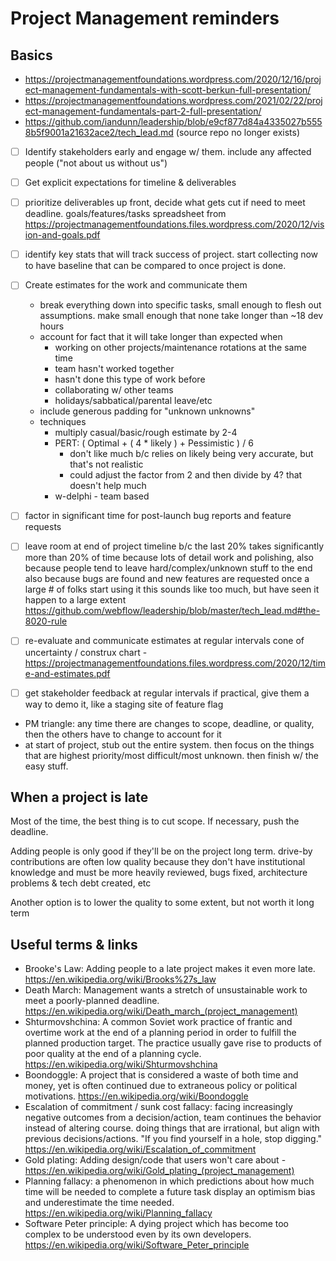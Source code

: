 # Project Management reminders

## Basics

* https://projectmanagementfoundations.wordpress.com/2020/12/16/project-management-fundamentals-with-scott-berkun-full-presentation/
* https://projectmanagementfoundations.wordpress.com/2021/02/22/project-management-fundamentals-part-2-full-presentation/
* https://github.com/iandunn/leadership/blob/e9cf877d84a4335027b5558b5f9001a21632ace2/tech_lead.md (source repo no longer exists)

- [ ] Identify stakeholders early and engage w/ them. include any affected people ("not about us without us")
- [ ] Get explicit expectations for timeline & deliverables
- [ ] prioritize deliverables up front, decide what gets cut if need to meet deadline.
	goals/features/tasks spreadsheet from https://projectmanagementfoundations.files.wordpress.com/2020/12/vision-and-goals.pdf
- [ ] identify key stats that will track success of project. start collecting now to have baseline that can be compared to once project is done.
- [ ] Create estimates for the work and communicate them
	* break everything down into specific tasks, small enough to flesh out assumptions. make small enough that none take longer than ~18 dev hours
	* account for fact that it will take longer than expected when
	    * working on other projects/maintenance rotations at the same time
	    * team hasn't worked together
	    * hasn't done this type of work before
	    * collaborating w/ other teams
	    * holidays/sabbatical/parental leave/etc
	* include generous padding for "unknown unknowns"
	* techniques
		* multiply casual/basic/rough estimate by 2-4
		* PERT: ( Optimal + ( 4 * likely ) + Pessimistic ) / 6
			* don't like much b/c relies on likely being very accurate, but that's not realistic
			* could adjust the factor from 2 and then divide by 4? that doesn't help much
		* w-delphi - team based
- [ ] factor in significant time for post-launch bug reports and feature requests
- [ ] leave room at end of project timeline b/c the last 20% takes significantly more than 20% of time
	because lots of detail work and polishing, also because people tend to leave hard/complex/unknown stuff to the end
	also because bugs are found and new features are requested once a large # of folks start using it
	this sounds like too much, but have seen it happen to a large extent
	https://github.com/webflow/leadership/blob/master/tech_lead.md#the-8020-rule
- [ ] re-evaluate and communicate estimates at regular intervals
	cone of uncertainty / construx chart - https://projectmanagementfoundations.files.wordpress.com/2020/12/time-and-estimates.pdf
- [ ] get stakeholder feedback at regular intervals
	if practical, give them a way to demo it, like a staging site of feature flag


* PM triangle: any time there are changes to scope, deadline, or quality, then the others have to change to account for it
* at start of project, stub out the entire system. then focus on the things that are highest priority/most difficult/most unknown. then finish w/ the easy stuff.



## When a project is late

Most of the time, the best thing is to cut scope. If necessary, push the deadline.

Adding people is only good if they'll be on the project long term. drive-by contributions are often low quality because they don't have institutional knowledge
and must be more heavily reviewed, bugs fixed, architecture problems & tech debt created, etc

Another option is to lower the quality to some extent, but not worth it long term


## Useful terms & links

* Brooke's Law: Adding people to a late project makes it even more late. https://en.wikipedia.org/wiki/Brooks%27s_law
* Death March: Management wants a stretch of unsustainable work to meet a poorly-planned deadline. https://en.wikipedia.org/wiki/Death_march_(project_management)
* Shturmovshchina: A common Soviet work practice of frantic and overtime work at the end of a planning period in order to fulfill the planned production target. The practice usually gave rise to products of poor quality at the end of a planning cycle. https://en.wikipedia.org/wiki/Shturmovshchina
* Boondoggle: A project that is considered a waste of both time and money, yet is often continued due to extraneous policy or political motivations. https://en.wikipedia.org/wiki/Boondoggle
* Escalation of commitment / sunk cost fallacy: facing increasingly negative outcomes from a decision/action, team continues the behavior instead of altering course. doing things that are irrational, but align with previous decisions/actions. "If you find yourself in a hole, stop digging." https://en.wikipedia.org/wiki/Escalation_of_commitment
* Gold plating: Adding design/code that users won't care about - https://en.wikipedia.org/wiki/Gold_plating_(project_management)
* Planning fallacy: a phenomenon in which predictions about how much time will be needed to complete a future task display an optimism bias and underestimate the time needed. https://en.wikipedia.org/wiki/Planning_fallacy
* Software Peter principle: A dying project which has become too complex to be understood even by its own developers. https://en.wikipedia.org/wiki/Software_Peter_principle
